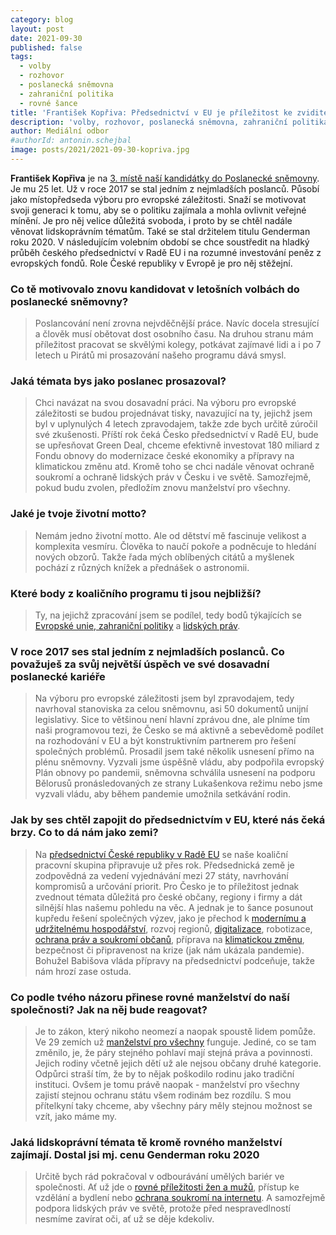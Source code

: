 ```yaml
---
category: blog
layout: post
date: 2021-09-30
published: false
tags: 
  - volby
  - rozhovor
  - poslanecká sněmovna
  - zahraniční politika
  - rovné šance
title: 'František Kopřiva: Předsednictví v EU je příležitost ke zviditelnění důležitých témat a našeho pohledu na věc!'
description: 'volby, rozhovor, poslanecká sněmovna, zahraniční politika, rovné šance'
author: Mediální odbor
#authorId: antonin.schejbal
image: posts/2021/2021-09-30-kopriva.jpg
---
```


**František Kopřiva** je na [3. místě naší kandidátky do Poslanecké sněmovny](https://www.piratiastarostove.cz/kandidati/frantisek-kopriva/). Je mu 25 let. Už v roce 2017 se stal jedním z nejmladších poslanců. Působí jako místopředseda výboru pro evropské záležitosti. Snaží se motivovat svoji generaci k tomu, aby se o politiku zajímala a mohla ovlivnit veřejné mínění. Je pro něj velice důležitá svoboda, i proto by se chtěl nadále věnovat lidskoprávním tématům. Také se stal držitelem titulu Genderman roku 2020. V následujícím volebním období se chce soustředit na hladký průběh českého předsednictví v Radě EU i na rozumné investování peněz z evropských fondů. Role České republiky v Evropě je pro něj stěžejní.

### **Co tě motivovalo znovu kandidovat v letošních volbách do poslanecké sněmovny?**
> Poslancování není zrovna nejvděčnější práce. Navíc docela stresující a člověk musí obětovat dost osobního času. Na druhou stranu mám příležitost pracovat se skvělými kolegy, potkávat zajímavé lidi a i po 7 letech u Pirátů mi prosazování našeho programu dává smysl. 

### **Jaká témata bys jako poslanec prosazoval?**
> Chci navázat na svou dosavadní práci. Na výboru pro evropské záležitosti se budou projednávat tisky, navazující na ty, jejichž jsem byl v uplynulých 4 letech zpravodajem, takže zde bych určitě zúročil své zkušenosti. Příští rok čeká Česko předsednictví v Radě EU, bude se upřesňovat Green Deal, chceme efektivně investovat 180 miliard z Fondu obnovy do modernizace české ekonomiky a přípravy na klimatickou změnu atd. Kromě toho se chci nadále věnovat ochraně soukromí a ochraně lidských práv v Česku i ve světě. Samozřejmě, pokud budu zvolen, předložím znovu manželství pro všechny. 

### **Jaké je tvoje životní motto?**
> Nemám jedno životní motto. Ale od dětství mě fascinuje velikost a komplexita vesmíru. Člověka to naučí pokoře a podněcuje to hledání nových obzorů. Takže řada mých oblíbených citátů a myšlenek pochází z různých knížek a přednášek o astronomii. 

### **Které body z koaličního programu ti jsou nejbližší?**
> Ty, na jejichž zpracování jsem se podílel, tedy bodů týkajících se [Evropské unie, zahraniční politiky](https://www.piratiastarostove.cz/program/resort/eu-zahranici-obrana/) a [lidských práv](https://www.piratiastarostove.cz/program/rovnopravne-snatky/).

### **V roce 2017 ses stal jedním z nejmladších poslanců. Co považuješ za svůj největší úspěch ve své dosavadní poslanecké kariéře**
> Na výboru pro evropské záležitosti jsem byl zpravodajem, tedy navrhoval stanoviska za celou sněmovnu, asi 50 dokumentů unijní legislativy. Sice to většinou není hlavní zprávou dne, ale plníme tím naši programovou tezi, že Česko se má aktivně a sebevědomě podílet na rozhodování v EU a být konstruktivním partnerem pro řešení společných problémů. Prosadil jsem také několik usnesení přímo na plénu sněmovny. Vyzvali jsme úspěšně vládu, aby podpořila evropský Plán obnovy po pandemii, sněmovna schválila usnesení na podporu Bělorusů pronásledovaných ze strany Lukašenkova režimu nebo jsme vyzvali vládu, aby během pandemie umožnila setkávání rodin. 

### **Jak by ses chtěl zapojit do předsednictvím v EU, které nás čeká brzy. Co to dá nám jako zemi?**
> Na [předsednictví České republiky v Radě EU](https://www.piratiastarostove.cz/program/uspesne-predsednictvi-v-rade-eu/) se naše koaliční pracovní skupina připravuje už přes rok. Předsednická země je zodpovědná za vedení vyjednávání mezi 27 státy, navrhování kompromisů a určování priorit. Pro Česko je to příležitost jednak zvednout témata důležitá pro české občany, regiony i firmy a dát silnější hlas našemu pohledu na věc. A jednak je to šance posunout kupředu řešení společných výzev, jako je přechod k [modernímu a udržitelnému hospodářství](https://www.piratiastarostove.cz/program/prumysl-pripraveny-na-zmeny/), rozvoj regionů, [digitalizace](https://www.piratiastarostove.cz/neninamtoukradeny/#digitalizace), robotizace, [ochrana práv a soukromí občanů](https://www.piratiastarostove.cz/program/duslednejsi-ochrana-osobnich-udaju-a-soukromi/), příprava na [klimatickou změnu](https://www.piratiastarostove.cz/program/globalni-spoluprace-v-ochrane-klimatu/), bezpečnost či připravenost na krize (jak nám ukázala pandemie). Bohužel Babišova vláda přípravy na předsednictví podceňuje, takže nám hrozí zase ostuda. 

### **Co podle tvého názoru přinese rovné manželství do naší společnosti? Jak na něj bude reagovat?**
> Je to zákon, který nikoho neomezí a naopak spoustě lidem pomůže. Ve 29 zemích už [manželství pro všechny](https://www.piratiastarostove.cz/neninamtoukradeny/#manzelstvi-pro-vsechny) funguje. Jediné, co se tam změnilo, je, že páry stejného pohlaví mají stejná práva a povinnosti. Jejich rodiny včetně jejich dětí už ale nejsou občany druhé kategorie. Odpůrci straší tím, že by to nějak poškodilo rodinu jako tradiční instituci. Ovšem je tomu právě naopak - manželství pro všechny zajistí stejnou ochranu státu všem rodinám bez rozdílu. S mou přítelkyní taky chceme, aby všechny páry měly stejnou možnost se vzít, jako máme my. 

### **Jaká lidskoprávní témata tě kromě rovného manželství zajímají. Dostal jsi mj. cenu Genderman roku 2020**
> Určitě bych rád pokračoval v odbourávání umělých bariér ve společnosti. Ať už jde o [rovné příležitosti žen a mužů](https://www.piratiastarostove.cz/program/trh-prace-ktery-jde-naproti-lidem-i-trendum/), přístup ke vzdělání a bydlení nebo [ochrana soukromí na internetu](https://www.piratiastarostove.cz/program/dusledna-obrana-v-kyberprostoru/). A samozřejmě podpora lidských práv ve světě, protože před nespravedlností nesmíme zavírat oči, ať už se děje kdekoliv. 
